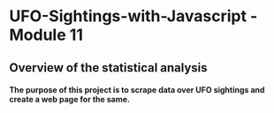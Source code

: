 # UFO-Sightings-with-Javascript - Module 11

## Overview of the statistical analysis

#### The purpose of this project is to scrape data over UFO sightings and create a web page for the same.


